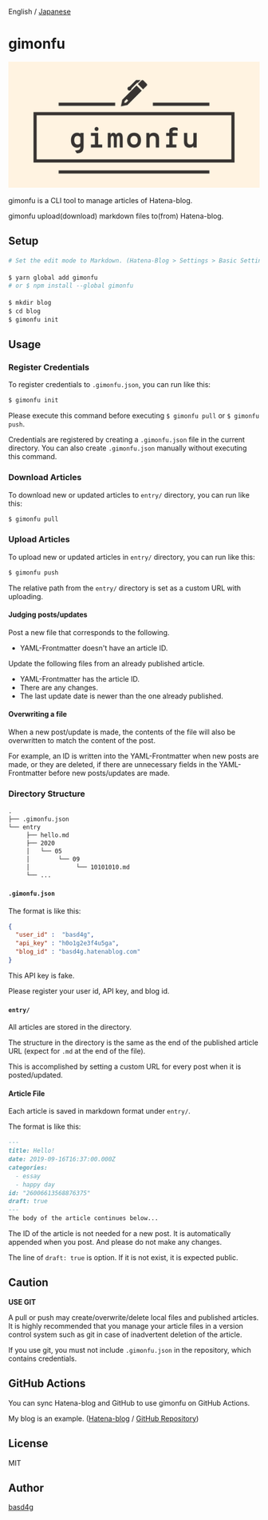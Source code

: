 English / [Japanese](README_ja.md)

# gimonfu

![logo](logo.png)

gimonfu is a CLI tool to manage articles of Hatena-blog.

gimonfu upload(download) markdown files to(from) Hatena-blog.

## Setup

```sh
# Set the edit mode to Markdown. (Hatena-Blog > Settings > Basic Settings)

$ yarn global add gimonfu
# or $ npm install --global gimonfu

$ mkdir blog
$ cd blog
$ gimonfu init
```

## Usage

### Register Credentials

To register credentials to `.gimonfu.json`, you can run like this:

```sh
$ gimonfu init
```

Please execute this command before executing `$ gimonfu pull` or `$ gimonfu push`.

Credentials are registered by creating a `.gimonfu.json` file in the current directory.
You can also create `.gimonfu.json` manually without executing this command.

### Download Articles

To download new or updated articles to `entry/` directory, you can run like this:

```sh
$ gimonfu pull
```

### Upload Articles

To upload new or updated articles in `entry/` directory, you can run like this:

```sh
$ gimonfu push
```

The relative path from the  `entry/` directory is set as a custom URL with uploading.

#### Judging posts/updates

Post a new file that corresponds to the following.

- YAML-Frontmatter doesn't have an article ID.

Update the following files from an already published article.

- YAML-Frontmatter has the article ID.
- There are any changes.
- The last update date is newer than the one already published.

#### Overwriting a file

When a new post/update is made, the contents of the file will also be overwritten to match the content of the post.

For example, an ID is written into the YAML-Frontmatter when new posts are made, or they are deleted, if there are unnecessary fields in the YAML-Frontmatter before new posts/updates are made.

### Directory Structure

```
.
├── .gimonfu.json
└── entry
     ├── hello.md
     ├── 2020
     │   └── 05
     │        └── 09
     │             └── 10101010.md
     └── ...
```

#### `.gimonfu.json`

The format is like this:

```.gimonfu.json
{
  "user_id" :  "basd4g",
  "api_key" : "h0o1g2e3f4u5ga",
  "blog_id" : "basd4g.hatenablog.com"
}
```

This API key is fake.

Please register your user id, API key, and blog id.

#### `entry/`

All articles are stored in the directory.

The structure in the directory is the same as the end of the published article URL (expect for `.md` at the end of the file).

This is accomplished by setting a custom URL for every post when it is posted/updated.

#### Article File

Each article is saved in markdown format under `entry/`.

The format is like this:

```md
---
title: Hello!
date: 2019-09-16T16:37:00.000Z
categories:
  - essay
  - happy day
id: "26006613568876375"
draft: true
---
The body of the article continues below...
```

The ID of the article is not needed for a new post.
It is automatically appended when you post.
And please do not make any changes.

The line of `draft: true` is option.
If it is not exist, it is expected public.

## Caution

__USE GIT__

A pull or push may create/overwrite/delete local files and published articles.
It is highly recommended that you manage your article files in a version control system such as git in case of inadvertent deletion of the article.

If you use git, you must not include `.gimonfu.json` in the repository, which contains credentials.

## GitHub Actions

You can sync Hatena-blog and GitHub to use gimonfu on GitHub Actions.

My blog is an example. ([Hatena-blog](https://basd4g.hatenablog.com) / [GitHub Repository](https://github.com/basd4g/basd4g.hatenablog.com))

## License

MIT

## Author

[basd4g](https://github.com/basd4g)

